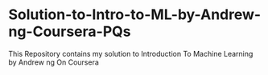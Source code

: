 # Solution-to-Intro-to-ML-by-Andrew-ng-Coursera-PQs
This Repository contains my solution to Introduction To Machine Learning by Andrew ng On Coursera
